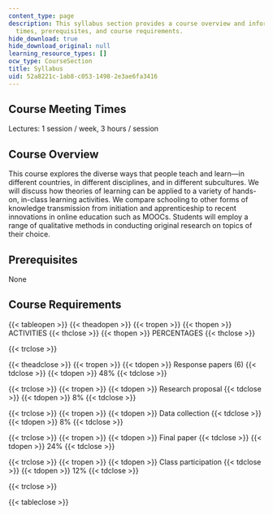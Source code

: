 ```yaml
---
content_type: page
description: This syllabus section provides a course overview and information on meeting
  times, prerequisites, and course requirements.
hide_download: true
hide_download_original: null
learning_resource_types: []
ocw_type: CourseSection
title: Syllabus
uid: 52a8221c-1ab8-c053-1498-2e3ae6fa3416
---
```


Course Meeting Times
--------------------

Lectures: 1 session / week, 3 hours / session

Course Overview
---------------

This course explores the diverse ways that people teach and learn—in different countries, in different disciplines, and in different subcultures. We will discuss how theories of learning can be applied to a variety of hands-on, in-class learning activities. We compare schooling to other forms of knowledge transmission from initiation and apprenticeship to recent innovations in online education such as MOOCs. Students will employ a range of qualitative methods in conducting original research on topics of their choice.

Prerequisites
-------------

None

Course Requirements
-------------------

{{< tableopen >}}
{{< theadopen >}}
{{< tropen >}}
{{< thopen >}}
ACTIVITIES
{{< thclose >}}
{{< thopen >}}
PERCENTAGES
{{< thclose >}}

{{< trclose >}}

{{< theadclose >}}
{{< tropen >}}
{{< tdopen >}}
Response papers (6)
{{< tdclose >}}
{{< tdopen >}}
48%
{{< tdclose >}}

{{< trclose >}}
{{< tropen >}}
{{< tdopen >}}
Research proposal
{{< tdclose >}}
{{< tdopen >}}
8%
{{< tdclose >}}

{{< trclose >}}
{{< tropen >}}
{{< tdopen >}}
Data collection
{{< tdclose >}}
{{< tdopen >}}
8%
{{< tdclose >}}

{{< trclose >}}
{{< tropen >}}
{{< tdopen >}}
Final paper
{{< tdclose >}}
{{< tdopen >}}
24%
{{< tdclose >}}

{{< trclose >}}
{{< tropen >}}
{{< tdopen >}}
Class participation
{{< tdclose >}}
{{< tdopen >}}
12%
{{< tdclose >}}

{{< trclose >}}

{{< tableclose >}}